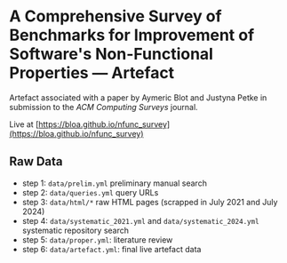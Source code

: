 # A Comprehensive Survey of Benchmarks for Improvement of Software's Non-Functional Properties &mdash; Artefact

Artefact associated with a paper by Aymeric Blot and Justyna Petke in submission to the _ACM Computing Surveys_ journal.


Live at [https://bloa.github.io/nfunc_survey](https://bloa.github.io/nfunc_survey)


## Raw Data

- step 1: `data/prelim.yml` preliminary manual search
- step 2: `data/queries.yml` query URLs
- step 3: `data/html/*` raw HTML pages (scrapped in July 2021 and July 2024)
- step 4: `data/systematic_2021.yml` and `data/systematic_2024.yml` systematic repository search
- step 5: `data/proper.yml`: literature review
- step 6: `data/artefact.yml`: final live artefact data
